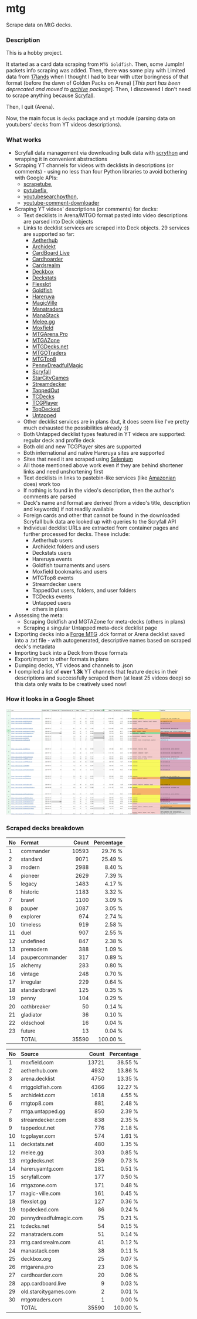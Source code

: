 # mtg
Scrape data on MtG decks.

### Description

This is a hobby project.

It started as a card data scraping from `MTG Goldfish`. Then, some JumpIn! packets info scraping 
was added. Then, there was some play with Limited data from [17lands](https://www.17lands.com) when 
I thought I had to bear with utter boringness of that format (before the dawn of Golden Packs on 
Arena) [_This part has been deprecated and moved to [archive](https://github.com/z33kz33k/mtg/tree/2d5eb0c758953d38ac51840ed3e49c2c25b4fe91/mtgcards/archive) package_]. Then, I discovered I 
don't need to scrape anything because [Scryfall](https://scryfall.com).

Then, I quit (Arena).

Now, the main focus is `decks` package and `yt` module (parsing data on youtubers' decks from YT videos 
descriptions).

### What works

* Scryfall data management via downloading bulk data with 
  [scrython](https://github.com/NandaScott/Scrython) and wrapping it in convenient abstractions
* Scraping YT channels for videos with decklists in descriptions (or comments) - using no less than 
  four Python libraries to avoid bothering with Google APIs: 
    * [scrapetube](https://github.com/dermasmid/scrapetube),
    * [pytubefix](https://github.com/JuanBindez/pytubefix),
    * [youtubesearchpython](https://github.com/alexmercerind/youtube-search-python), 
    * [youtube-comment-downloader](https://github.com/egbertbouman/youtube-comment-downloader) 
* Scraping YT videos' descriptions (or comments) for decks:    
    * Text decklists in Arena/MTGO format pasted into video descriptions are parsed into Deck objects
    * Links to decklist services are scraped into Deck objects. 29 services are supported so far:
        * [Aetherhub](https://aetherhub.com)
        * [Archidekt](https://archidekt.com)
        * [CardBoard Live](https://cardboard.live)
        * [Cardhoarder](https://www.cardhoarder.com)
        * [Cardsrealm](https://mtg.cardsrealm.com/en-us/)
        * [Deckbox](https://deckbox.org)
        * [Deckstats](https://deckstats.net)
        * [Flexslot](https://flexslot.gg)
        * [Goldfish](https://www.mtggoldfish.com)
        * [Hareruya](https://www.hareruyamtg.com/en/)
        * [MagicVille](https://magic-ville.com/fr/index.php)
        * [Manatraders](https://www.manatraders.com)
        * [ManaStack](https://manastack.com/home)
        * [Melee.gg](https://melee.gg)
        * [Moxfield](https://www.moxfield.com)
        * [MTGArena.Pro](https://mtgarena.pro)
        * [MTGAZone](https://mtgazone.com)
        * [MTGDecks.net](https://mtgdecks.net)
        * [MTGOTraders](https://www.mtgotraders.com/store/index.html)
        * [MTGTop8](https://mtgtop8.com/index)
        * [PennyDreadfulMagic](https://pennydreadfulmagic.com)
        * [Scryfall](https://scryfall.com)
        * [StarCityGames](https://starcitygames.com)
        * [Streamdecker](https://www.streamdecker.com/landing)
        * [TappedOut](https://tappedout.net)
        * [TCDecks](https://www.tcdecks.net/index.php)
        * [TCGPlayer](https://infinite.tcgplayer.com)
        * [TopDecked](https://www.topdecked.com)
        * [Untapped](https://mtga.untapped.gg) 
    * Other decklist services are in plans (but, it does seem like I've pretty much exhausted the 
      possibilities already :))
    * Both Untapped decklist types featured in YT videos are supported: regular deck and profile deck
    * Both old and new TCGPlayer sites are supported
    * Both international and native Hareruya sites are supported 
    * Sites that need it are scraped using [Selenium](https://github.com/SeleniumHQ/Selenium)
    * All those mentioned above work even if they are behind shortener links and need unshortening first
    * Text decklists in links to pastebin-like services (like [Amazonian](https://www.youtube.com/@Amazonian) does) work too
    * If nothing is found in the video's description, then the author's comments are parsed
    * Deck's name and format are derived (from a video's title, description and keywords) if not readily available
    * Foreign cards and other that cannot be found in the downloaded Scryfall bulk data are looked 
      up with queries to the Scryfall API
    * Individual decklist URLs are extracted from container pages and further processed for decks. 
      These include:
        * Aetherhub users
        * Archidekt folders and users
        * Deckstats users
        * Hareruya events
        * Goldfish tournaments and users
        * Moxfield bookmarks and users
        * MTGTop8 events
        * Streamdecker users
        * TappedOut users, folders, and user folders
        * TCDecks events
        * Untapped users
        * others in plans
* Assessing the meta:
    * Scraping Goldfish and MGTAZone for meta-decks (others in plans)
    * Scraping a singular Untapped meta-deck decklist page
* Exporting decks into a [Forge MTG](https://github.com/Card-Forge/forge) .dck format or Arena 
  decklist saved into a .txt file - with autogenerated, descriptive names based on scraped deck's 
  metadata
* Importing back into a Deck from those formats
* Export/import to other formats in plans
* Dumping decks, YT videos and channels to .json
* I compiled a list of **over 1.3k** YT channels that feature decks in their descriptions and successfully 
  scraped them (at least 25 videos deep) so this data only waits to be creatively used now!

### How it looks in a Google Sheet
![Most popular channels](assets/channels.jpg)

### Scraped decks breakdown
| No | Format | Count | Percentage |
|:---|:-----|------:|-----------:|
| 1  | commander       | 10593 |    29.76 % |
| 2  | standard        |  9071 |    25.49 % |
| 3  | modern          |  2988 |     8.40 % |
| 4  | pioneer         |  2629 |     7.39 % |
| 5  | legacy          |  1483 |     4.17 % |
| 6  | historic        |  1183 |     3.32 % |
| 7  | brawl           |  1100 |     3.09 % |
| 8  | pauper          |  1087 |     3.05 % |
| 9  | explorer        |   974 |     2.74 % |
| 10 | timeless        |   919 |     2.58 % |
| 11 | duel            |   907 |     2.55 % |
| 12 | undefined       |   847 |     2.38 % |
| 13 | premodern       |   388 |     1.09 % |
| 14 | paupercommander |   317 |     0.89 % |
| 15 | alchemy         |   283 |     0.80 % |
| 16 | vintage         |   248 |     0.70 % |
| 17 | irregular       |   229 |     0.64 % |
| 18 | standardbrawl   |   125 |     0.35 % |
| 19 | penny           |   104 |     0.29 % |
| 20 | oathbreaker     |    50 |     0.14 % |
| 21 | gladiator       |    36 |     0.10 % |
| 22 | oldschool       |    16 |     0.04 % |
| 23 | future          |    13 |     0.04 % |
|  | TOTAL           | 35590 | 100.00 %|

| No | Source | Count | Percentage |
|:---|:-----|------:|-----------:|
| 1  | moxfield.com           | 13721 |    38.55 % |
| 2  | aetherhub.com          |  4932 |    13.86 % |
| 3  | arena.decklist         |  4750 |    13.35 % |
| 4  | mtggoldfish.com        |  4366 |    12.27 % |
| 5  | archidekt.com          |  1618 |     4.55 % |
| 6  | mtgtop8.com            |   881 |     2.48 % |
| 7  | mtga.untapped.gg       |   850 |     2.39 % |
| 8  | streamdecker.com       |   838 |     2.35 % |
| 9  | tappedout.net          |   776 |     2.18 % |
| 10 | tcgplayer.com          |   574 |     1.61 % |
| 11 | deckstats.net          |   480 |     1.35 % |
| 12 | melee.gg               |   303 |     0.85 % |
| 13 | mtgdecks.net           |   259 |     0.73 % |
| 14 | hareruyamtg.com        |   181 |     0.51 % |
| 15 | scryfall.com           |   177 |     0.50 % |
| 16 | mtgazone.com           |   171 |     0.48 % |
| 17 | magic-ville.com        |   161 |     0.45 % |
| 18 | flexslot.gg            |   127 |     0.36 % |
| 19 | topdecked.com          |    86 |     0.24 % |
| 20 | pennydreadfulmagic.com |    75 |     0.21 % |
| 21 | tcdecks.net            |    54 |     0.15 % |
| 22 | manatraders.com        |    51 |     0.14 % |
| 23 | mtg.cardsrealm.com     |    41 |     0.12 % |
| 24 | manastack.com          |    38 |     0.11 % |
| 25 | deckbox.org            |    25 |     0.07 % |
| 26 | mtgarena.pro           |    23 |     0.06 % |
| 27 | cardhoarder.com        |    20 |     0.06 % |
| 28 | app.cardboard.live     |     9 |     0.03 % |
| 29 | old.starcitygames.com  |     2 |     0.01 % |
| 30 | mtgotraders.com        |     1 |     0.00 % |
|  | TOTAL                  | 35590 | 100.00 %|
